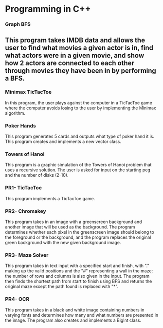 # Programming in C++ #

### Graph BFS ###
This program takes IMDB data and allows the user to find what movies a given actor is in, find what actors were in a given movie, and show how 2 actors are connected to each other through movies they have been in by performing a BFS. 
---

### Minimax TicTacToe ### 
In this program, the user plays against the computer in a TicTacToe game where the computer avoids losing to the user by implementing the Minimax algorithm. 

### Poker Hands ###
This program generates 5 cards and outputs what type of poker hand it is. This program creates and implements a new vector class.

### Towers of Hanoi ### 
This program is a graphic simulation of the Towers of Hanoi problem that uses a recursive solution. The user is asked for input on the starting peg and the number of disks (2-10).

### PR1- TicTacToe ###
This program implements a TicTacToe game. 

### PR2- Chromakey ###
This program takes in an image with a greenscreen background and another image that will be used as the background. The program determines whether each pixel in the greenscreen image should belong to the foreground or the background, and the program replaces the original green background with the new given background image. 

### PR3- Maze Solver ###
This program takes in text input with a specified start and finish, with "." making up the valid positions and the "#" representing a wall in the maze; the number of rows and columns is also given in the input. The program then finds the shortest path from start to finish using BFS and returns the original maze except the path found is replaced with "*".

### PR4- OCR ###
This program takes in a black and white image containing numbers in varying fonts and determines how many and what numbers are presented in the image. The program also creates and implements a BigInt class.
